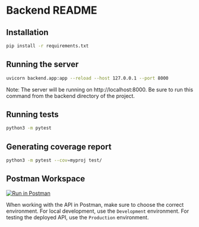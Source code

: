 # Backend README

## Installation
```bash
pip install -r requirements.txt
```

## Running the server
```bash
uvicorn backend.app:app --reload --host 127.0.0.1 --port 8000

```
Note: The server will be running on http://localhost:8000.
Be sure to run this command from the backend directory of the project.

## Running tests
```bash
python3 -m pytest
```

## Generating coverage report
```bash
python3 -m pytest --cov=myproj test/ 
```

## Postman Workspace
[![Run in Postman](https://run.pstmn.io/button.svg)](https://mp6-backend-api-endpoint-testing.postman.co/workspace/8272030c-3ed4-409e-bf53-b9ae07a682db)

When working with the API in Postman, make sure to choose the correct environment. For local development, use the `Development` environment. For testing the deployed API, use the `Production` environment.